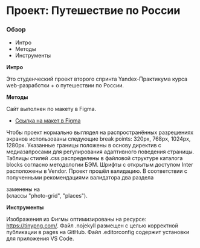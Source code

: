 # Проект: Путешествие по России

### Обзор
* Интро
* Методы
* Инструменты

**Интро**

Это студенческий проект второго спринта Yandex-Практикума курса web-разработки +
о путешествии по России.

**Методы**

Сайт выполнен по макету в Figma.
* [Ссылка на макет в Figma](https://www.figma.com/file/5S2WSbEFL6awjVWJ0NWL8Q/Sprint-3_-Russia-_-desktop-mobile?node-id=28503%3A0)

Чтобы проект нормально выглядел на распространённых разрешениях экранов
использованы следующие break points: 320px, 768px, 1024px, 1280px.
Указанные границы положены в основу директив с медиазапросами для регулирования
адаптивного поведения страницы.
Таблицы стилей .css распределены в файловой структуре каталога blocks согласно
методологии БЭМ.
Шрифты с открытым доступом Inter расположены в Vendor.
Проект прошёл валидацию.
В соответствии с полученными рекомендациями валидатора два раздела <section>
заменены на <div> (классы "photo-grid", "places").

**Инструменты**

Изображения из Фигмы оптимизированы на ресурсе: https://tinypng.com/.
Файл .nojekyll размещен с целью корректной публикации в pages на GitHub.
Файл .editorconfig содержит установки для приложения VS Code.
